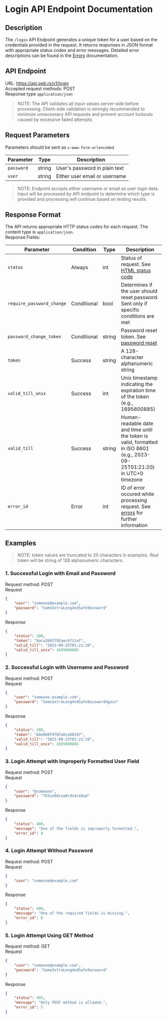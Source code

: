 # Login API Endpoint Documentation
## Description

The `/login` API Endpoint generates a unique token for a user based on the credentials provided in the request. It returns responses in JSON format with appropriate status codes and error messages. Detailed error descriptions can be found in the [Errors](../Errors/) documentation.

## API Endpoint
URL: https://api.peb.rs/v1/login
<br>
Accepted request methods: POST
<br>
Response type `application/json`

> NOTE: The API validates all input values server-side before processing. Client-side validation is strongly recommended to minimize unnecessary API requests and prevent account lockouts caused by excessive failed attempts.

## Request Parameters

Parameters should be sent as `x-www-form-urlencoded`

| Parameter      | Type   | Description                     |
|----------------|--------|---------------------------------|
| `password`     | string | User's password in plain text   |
| `user`         | string | Either user email or username   |

> NOTE: Endpoint accepts either username or email as user login data. Input will be processed by API endpoint to determine which type is provided and processing will continue based on testing results.

## Response Format

The API returns appropriate HTTP status codes for each request. The content type is `application/json`.
<br>
Response Fields:

| Parameter                 | Condition   | Type   | Description                                                                                                                |
|---------------------------|-------------|--------|----------------------------------------------------------------------------------------------------------------------------|
| `status`                  | Always      | int    | Status of request. See [HTML status code](https://developer.mozilla.org/en-US/docs/Web/HTTP/Reference/Status)              |
| `require_password_change` | Conditional | bool   | Determines if the user should reset password. Sent only if specific conditions are met                                     |
| `password_change_token`   | Conditional | string | Password reset token. See [password reset](./login.reset.password.md)                                                      |
| `token`                   | Success     | string | A 128-character alphanumeric string                                                                                        |
| `valid_till_unix`         | Success     | int    | Unix timestamp indicating the expiration time of the token (e.g., 1695600885)                                              |
| `valid_till`              | Success     | string | Human-readable date and time until the token is valid, formatted in ISO 8601 (e.g., 2023-09-25T01:21:20) in UTC+0 timezone |
| `error_id`                | Error       | int    | ID of error occured while processing request. See [errors](../Errors/) for further information                             |

## Examples
> NOTE: token values are truncated to 20 characters in examples. Real token will be string of 128 alphanumeric characters.

### 1. Successful Login with Email and Password
Request method: POST
<br>
Request
```JSON
{
    "user": "someone@example.com",
    "password": "Some3xtraLong4nd5afe9assword"
}
```
Response
```JSON
{
    "status": 200,
    "token": "8aca2602792aec6f11af",
    "valid_till": "2023-09-25T01:21:20",
    "valid_till_unix": 1695600885
}
```

### 2. Successful Login with Username and Password
Request method: POST
<br>
Request
```JSON
{
    "user": "someone.example.com",
    "password": "Some3xtraLong4nd5afe9assword4gain"
}
```
Response
```JSON
{
    "status": 200,
    "token": "b0e869f9707a0ceb0197",
    "valid_till": "2023-09-25T01:21:20",
    "valid_till_unix": 1695600885
}
```

### 3. Login Attempt with Improperly Formatted User Field
Request method: POST
<br>
Request
```JSON
{
    "user": "@someone",
    "password": "7h3se94ssw0rds4re8ad"
}
```
Response
```JSON
{
    "status": 400,
    "message": "One of the fields is improperly formatted.",
    "error_id": 8
}
```

### 4. Login Attempt Without Password
Request method: POST
<br>
Request
```JSON
{
    "user": "someone@example.com"
}
```
Response
```JSON
{
    "status": 400,
    "message": "One of the required fields is missing.",
    "error_id": 6
}
```

### 5. Login Attempt Using GET Method
Request method: GET
<br>
Request
```JSON
{
    "user": "someone@example.com",
    "password": "Some3xtraLong4nd5afe9assword"
}
```
Response
```JSON
{
    "status": 405,
    "message": "Only POST method is allowed.",
    "error_id": 5
}
```
